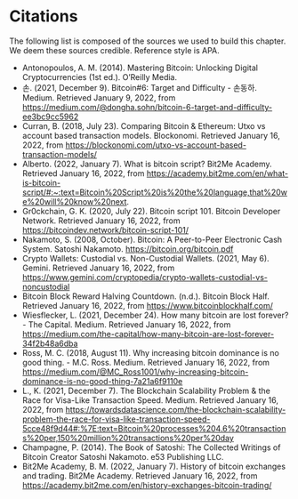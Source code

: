 # Citations
The following list is composed of the sources we used to build this
chapter. We deem these sources credible. Reference style is APA.
* Antonopoulos, A. M. (2014). Mastering Bitcoin: Unlocking Digital Cryptocurrencies (1st ed.). O’Reilly Media.
* 손. (2021, December 9). Bitcoin#6: Target and Difficulty - 손동하. Medium. Retrieved January 9, 2022, from https://medium.com/@dongha.sohn/bitcoin-6-target-and-difficulty-ee3bc9cc5962
* Curran, B. (2018, July 23). Comparing Bitcoin &amp; Ethereum: Utxo vs account based transaction models. Blockonomi. Retrieved January 16, 2022, from https://blockonomi.com/utxo-vs-account-based-transaction-models/ 
* Alberto. (2022, January 7). What is bitcoin script? Bit2Me Academy. Retrieved January 16, 2022, from https://academy.bit2me.com/en/what-is-bitcoin-script/#:~:text=Bitcoin%20Script%20is%20the%20language,that%20we%20will%20know%20next. 
* Gr0ckchain, G. K. (2020, July 22). Bitcoin script 101. Bitcoin Developer Network. Retrieved January 16, 2022, from https://bitcoindev.network/bitcoin-script-101/
* Nakamoto, S. (2008, October). Bitcoin: A Peer-to-Peer Electronic Cash System. Satoshi Nakamoto. https://bitcoin.org/bitcoin.pdf
* Crypto Wallets: Custodial vs. Non-Custodial Wallets. (2021, May 6). Gemini. Retrieved January 16, 2022, from https://www.gemini.com/cryptopedia/crypto-wallets-custodial-vs-noncustodial
* Bitcoin Block Reward Halving Countdown. (n.d.). Bitcoin Block Half. Retrieved January 16, 2022, from https://www.bitcoinblockhalf.com/
* Wiesflecker, L. (2021, December 24). How many bitcoin are lost forever? - The Capital. Medium. Retrieved January 16, 2022, from https://medium.com/the-capital/how-many-bitcoin-are-lost-forever-34f2b48a6dba
* Ross, M. C. (2018, August 11). Why increasing bitcoin dominance is no good thing. - M.C. Ross. Medium. Retrieved January 16, 2022, from https://medium.com/@MC_Ross1001/why-increasing-bitcoin-dominance-is-no-good-thing-7a21a6f9110e
* L., K. (2021, December 7). The Blockchain Scalability Problem & the Race for Visa-Like Transaction Speed. Medium. Retrieved January 16, 2022, from https://towardsdatascience.com/the-blockchain-scalability-problem-the-race-for-visa-like-transaction-speed-5cce48f9d44#:%7E:text=Bitcoin%20processes%204.6%20transactions%20per,150%20million%20transactions%20per%20day
* Champagne, P. (2014). The Book of Satoshi: The Collected Writings of Bitcoin Creator Satoshi Nakamoto. e53 Publishing LLC.
* Bit2Me Academy, B. M. (2022, January 7). History of bitcoin exchanges and trading. Bit2Me Academy. Retrieved January 16, 2022, from https://academy.bit2me.com/en/history-exchanges-bitcoin-trading/